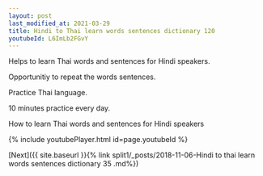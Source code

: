 ```yaml
---
layout: post
last_modified_at: 2021-03-29
title: Hindi to Thai learn words sentences dictionary 120 
youtubeId: L6ImLb2FGvY
---
```

 
 
Helps to learn Thai words and sentences for Hindi speakers.

Opportunitiy to repeat the words sentences. 

Practice Thai language. 
 
10 minutes practice every day. 
 
How to learn Thai words and sentences for Hindi speakers 
 
{% include youtubePlayer.html id=page.youtubeId %}
 
 
[Next]({{ site.baseurl }}{% link  split1/_posts/2018-11-06-Hindi to thai learn words sentences dictionary 35 .md%})
 
